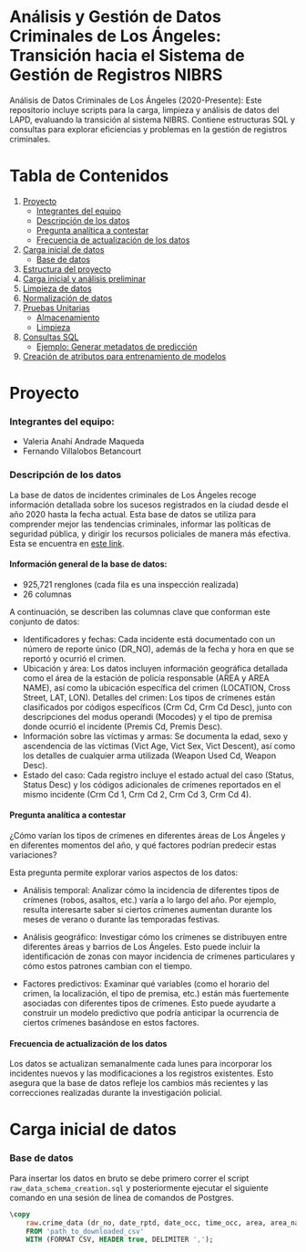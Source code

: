 # Análisis y Gestión de Datos Criminales de Los Ángeles: Transición hacia el Sistema de Gestión de Registros NIBRS
Análisis de Datos Criminales de Los Ángeles (2020-Presente): Este repositorio incluye scripts para la carga, limpieza y análisis de datos del LAPD, evaluando la transición al sistema NIBRS. Contiene estructuras SQL y consultas para explorar eficiencias y problemas en la gestión de registros criminales.

# Tabla de Contenidos
1. [Proyecto](#proyecto)
   - [Integrantes del equipo](#integrantes-del-equipo)
   - [Descripción de los datos](#descripción-de-los-datos)
   - [Pregunta analítica a contestar](#pregunta-analítica-a-contestar)
   - [Frecuencia de actualización de los datos](#frecuencia-de-actualización-de-los-datos)
2. [Carga inicial de datos](#configuración)
   - [Base de datos](#base-de-datos)
3. [Estructura del proyecto](#estructura-del-proyecto)
4. [Carga inicial y análisis preliminar](#levantamiento-del-producto-de-datos)
5. [Limpieza de datos](#levantamiento-de-api)
6. [Normalización de datos](#levantamiento-de-dashboard-de-monitoreo)
7. [Pruebas Unitarias](#levantamiento-de-dashboard-de-monitoreo)
   - [Almacenamiento](#integrantes-del-equipo)
   - [Limpieza](#descripción-de-los-datos)
9. [Consultas SQL](#orquestación)
   - [Ejemplo: Generar metadatos de predicción](#ejemplo-generar-metadatos-de-predicción)
10. [Creación de atributos para entrenamiento de modelos](#pruebas-unitarias)

# Proyecto    
### Integrantes del equipo:
- Valeria Anahí Andrade Maqueda
- Fernando Villalobos Betancourt
  
### Descripción de los datos
La base de datos de incidentes criminales de Los Ángeles recoge información detallada sobre los sucesos registrados en la ciudad desde el año 2020 hasta la fecha actual. Esta base de datos se utiliza para comprender mejor las tendencias criminales, informar las políticas de seguridad pública, y dirigir los recursos policiales de manera más efectiva. Esta se encuentra en [este link](https://catalog.data.gov/dataset/crime-data-from-2020-to-present).

#### Información general de la base de datos:
- 925,721 renglones (cada fila es una inspección realizada)
- 26 columnas

A continuación, se describen las columnas clave que conforman este conjunto de datos:

- Identificadores y fechas: Cada incidente está documentado con un número de reporte único (DR_NO), además de la fecha y hora en que se reportó y ocurrió el crimen.
- Ubicación y área: Los datos incluyen información geográfica detallada como el área de la estación de policía responsable (AREA y AREA NAME), así como la ubicación específica del crimen (LOCATION, Cross Street, LAT, LON).
Detalles del crimen: Los tipos de crímenes están clasificados por códigos específicos (Crm Cd, Crm Cd Desc), junto con descripciones del modus operandi (Mocodes) y el tipo de premisa donde ocurrió el incidente (Premis Cd, Premis Desc).
- Información sobre las víctimas y armas: Se documenta la edad, sexo y ascendencia de las víctimas (Vict Age, Vict Sex, Vict Descent), así como los detalles de cualquier arma utilizada (Weapon Used Cd, Weapon Desc).
- Estado del caso: Cada registro incluye el estado actual del caso (Status, Status Desc) y los códigos adicionales de crímenes reportados en el mismo incidente (Crm Cd 1, Crm Cd 2, Crm Cd 3, Crm Cd 4).

#### Pregunta analítica a contestar
¿Cómo varían los tipos de crímenes en diferentes áreas de Los Ángeles y en diferentes momentos del año, y qué factores podrían predecir estas variaciones?

Esta pregunta permite explorar varios aspectos de los datos:

- Análisis temporal: Analizar cómo la incidencia de diferentes tipos de crímenes (robos, asaltos, etc.) varía a lo largo del año. Por ejemplo, resulta interesarte saber si ciertos crímenes aumentan durante los meses de verano o durante las temporadas festivas.

- Análisis geográfico: Investigar cómo los crímenes se distribuyen entre diferentes áreas y barrios de Los Ángeles. Esto puede incluir la identificación de zonas con mayor incidencia de crímenes particulares y cómo estos patrones cambian con el tiempo.

- Factores predictivos: Examinar qué variables (como el horario del crimen, la localización, el tipo de premisa, etc.) están más fuertemente asociadas con diferentes tipos de crímenes. Esto puede ayudarte a construir un modelo predictivo que podría anticipar la ocurrencia de ciertos crímenes basándose en estos factores.

  
#### Frecuencia de actualización de los datos
Los datos se actualizan semanalmente cada lunes para incorporar los incidentes nuevos y las modificaciones a los registros existentes. Esto asegura que la base de datos refleje los cambios más recientes y las correcciones realizadas durante la investigación policial.

# Carga inicial de datos
### Base de datos

Para insertar los datos en bruto se debe primero correr el script `raw_data_schema_creation.sql` y posteriormente ejecutar el siguiente comando en una sesión de línea de comandos de Postgres.

```sql
\copy
    raw.crime_data (dr_no, date_rptd, date_occ, time_occ, area, area_name, rpt_dist_no, part_1_2, crm_cd, crm_cd_desc, mocodes, vict_age, vict_sex, vict_descent, premis_cd, premis_desc, weapon_used_cd, weapon_desc, status, status_desc, crm_cd_1, crm_cd_2, crm_cd_3, crm_cd_4, location, cross_street, lat, lon)
    FROM 'path_to_downloaded_csv'
    WITH (FORMAT CSV, HEADER true, DELIMITER ',');
